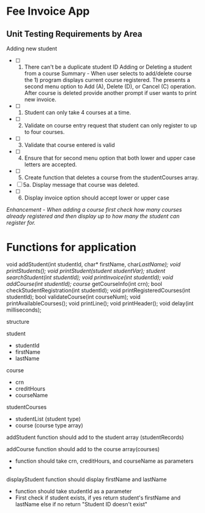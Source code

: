 # Fee Invoice App


## Unit Testing Requirements by Area
Adding new student
- [ ] 1. There can't be a duplicate student ID
Adding or Deleting a student from a course
Summary - When user selects to add/delete course the 1) program displays current course registered. The presents a second menu option to Add (A), Delete (D), or Cancel (C) operation.  After course is deleted provide another prompt if user wants to print new invoice.
- [ ] 1. Student can only take 4 courses at a time.
- [ ] 2. Validate on course entry request that student can only register to up to four courses.
- [ ] 3. Validate that course entered is valid
- [ ] 4. Ensure that for second menu option that both lower and upper case letters are accepted.
- [ ] 5. Create function that deletes a course from the studentCourses array.
- [ ] 5a. Display message that course was deleted.
- [ ] 6. Display invoice option should accept lower or upper case

*Enhancement - When adding a course first check how many courses already registered and then display up to how many the student can register for.*


# Functions for application
void addStudent(int studentId, char* firstName, char*LastName);
void printStudents();
void printStudent(student studentVar);
student searchStudent(int studentId);
void printInvoice(int studentId);
void addCourse(int studentId);
course* getCourseInfo(int crn);
bool checkStudentRegistration(int studentId);
void printRegisteredCourses(int studentId);
bool validateCourse(int courseNum);
void printAvailableCourses();
void printLine();
void printHeader();
void delay(int milliseconds);

structure

student
 - studentId
 - firstName
 - lastName
 
 course
 - crn
 - creditHours
 - courseName
 
 studentCourses
 - studentList (student type)
 - course (course type array)
 
 addStudent function should add to the student array (studentRecords)
 
 addCourse function should add to the course array(courses)
  - function should take crn, creditHours, and courseName as parameters
  - 
 
 displayStudent function should display firstName and lastName
 - function should take studentId as a parameter
 - First check if student exists, if yes return student's firstName and lastName
    else if no return "Student ID doesn't exist"
  


 
